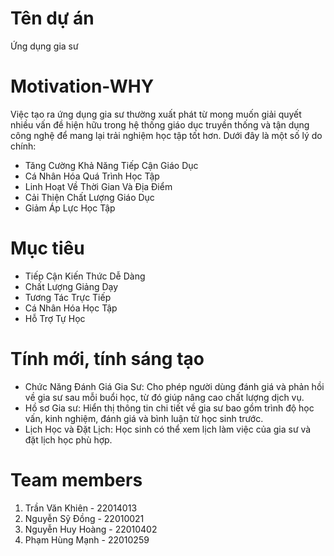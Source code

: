 # Tên dự án
Ứng dụng gia sư
# Motivation-WHY
Việc tạo ra ứng dụng gia sư thường xuất phát từ mong muốn giải quyết nhiều vấn đề hiện hữu trong hệ thống giáo dục truyền thống và tận dụng công nghệ để mang lại trải nghiệm học tập tốt hơn. Dưới đây là một số lý do chính:
* Tăng Cường Khả Năng Tiếp Cận Giáo Dục
* Cá Nhân Hóa Quá Trình Học Tập
* Linh Hoạt Về Thời Gian Và Địa Điểm
* Cải Thiện Chất Lượng Giáo Dục
* Giảm Áp Lực Học Tập
# Mục tiêu
* Tiếp Cận Kiến Thức Dễ Dàng
* Chất Lượng Giảng Dạy
* Tương Tác Trực Tiếp
* Cá Nhân Hóa Học Tập
* Hỗ Trợ Tự Học
# Tính mới, tính sáng tạo
* Chức Năng Đánh Giá Gia Sư: Cho phép người dùng đánh giá và phản hồi về gia sư sau mỗi buổi học, từ đó giúp nâng cao chất lượng dịch vụ.
* Hồ sơ Gia sư: Hiển thị thông tin chi tiết về gia sư bao gồm trình độ học vấn, kinh nghiệm, đánh giá và bình luận từ học sinh trước.
* Lịch Học và Đặt Lịch: Học sinh có thể xem lịch làm việc của gia sư và đặt lịch học phù hợp.
# Team members
1. Trần Văn Khiên - 22014013
2. Nguyễn Sỹ Đồng - 22010021
3. Nguyễn Huy Hoàng - 22010402
4. Phạm Hùng Mạnh - 22010259
